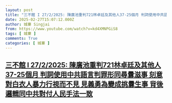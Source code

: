```yaml
---
layout: post
title: "三不館 I 27/2/2025: 陳廣池重判721林卓廷及其他人37-25個月 判詞使用中共語言判罪形同尋釁滋事 刻意對白衣人暴力行視而不見 見義勇為變成挑釁生事 背後邏輯同中共對付人民手法一致"
date: 2025-02-27T15:07:12.000Z
author: 城寨 Singjai
from: https://www.youtube.com/watch?v=kd4XMNPGiS8
tags: [ 城寨 ]
comments: True
categories: [ 城寨 ]
---
```

<!--1740668832000-->
[三不館 I 27/2/2025: 陳廣池重判721林卓廷及其他人37-25個月 判詞使用中共語言判罪形同尋釁滋事 刻意對白衣人暴力行視而不見 見義勇為變成挑釁生事 背後邏輯同中共對付人民手法一致](https://www.youtube.com/watch?v=kd4XMNPGiS8)
------

<div>

</div>
